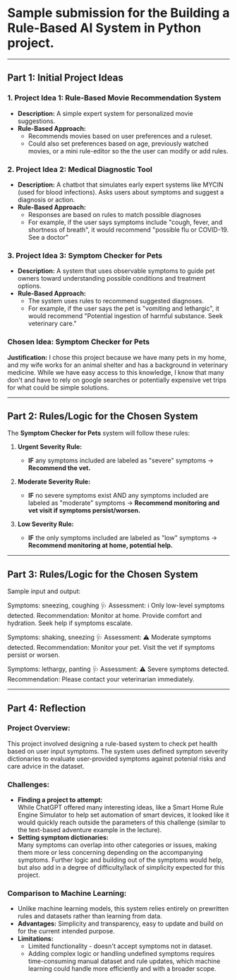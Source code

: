# Sample submission for the Building a Rule-Based AI System in Python project.

---

## Part 1: Initial Project Ideas

### 1. Project Idea 1: Rule-Based Movie Recommendation System
- **Description:** A simple expert system for personalized movie suggestions.  
- **Rule-Based Approach:**  
  - Recommends movies based on user preferences and a ruleset.
  - Could also set preferences based on age, previously watched movies, or a mini rule-editor so the the user can modify or add rules.

### 2. Project Idea 2: Medical Diagnostic Tool
- **Description:** A chatbot that simulates early expert systems like MYCIN (used for blood infections). Asks users about symptoms and suggest a diagnosis or action.  
- **Rule-Based Approach:**  
  - Responses are based on rules to match possible diagnoses  
  - For example, if the user says symptoms include "cough, fever, and shortness of breath", it would recommend "possible flu or COVID-19. See a doctor"

### 3. Project Idea 3: Symptom Checker for Pets
- **Description:** A system that uses observable symptoms to guide pet owners toward understanding possible conditions and treatment options.  
- **Rule-Based Approach:**  
  - The system uses rules to recommend suggested diagnoses.  
  - For example, if the user says the pet is "vomiting and lethargic", it would recommend "Potential ingestion of harmful substance. Seek veterinary care."

### **Chosen Idea:** Symptom Checker for Pets  
**Justification:** I chose this project because we have many pets in my home, and my wife works for an animal shelter and has a background in veterinary medicine. While we have easy access to this knowledge, I know that many don't and have to rely on google searches or potentially expensive vet trips for what could be simple solutions.

---

## Part 2: Rules/Logic for the Chosen System

The **Symptom Checker for Pets** system will follow these rules:

1. **Urgent Severity Rule:**  
   - **IF** any symptoms included are labeled as "severe" symptoms → **Recommend the vet.**

2. **Moderate Severity Rule:**  
   - **IF** no severe symptoms exist AND any symptoms included are labeled as "moderate" symptoms → **Recommend monitoring and vet visit if symptoms persist/worsen.**

3. **Low Severity Rule:**  
   - **IF** the only symptoms included are labeled as "low" symptoms → **Recommend monitoring at home, potential help.**

---

## Part 3: Rules/Logic for the Chosen System

Sample input and output: 

Symptoms: sneezing, coughing
🩺 Assessment:
ℹ️  Only low-level symptoms detected.
Recommendation: Monitor at home. Provide comfort and hydration. Seek help if symptoms escalate.

Symptoms: shaking, sneezing
🩺 Assessment:
⚠️  Moderate symptoms detected.
Recommendation: Monitor your pet. Visit the vet if symptoms persist or worsen.

Symptoms: lethargy, panting
🩺 Assessment:
⚠️  Severe symptoms detected.
Recommendation: Please contact your veterinarian immediately.

---

## Part 4: Reflection

### Project Overview:
This project involved designing a rule-based system to check pet health based on user input symptoms. The system uses defined symptom severity dictionaries to evaluate user-provided symptoms against potenial risks and care advice in the dataset.

### Challenges:
- **Finding a project to attempt:**  
  While ChatGPT offered many interesting ideas, like a Smart Home Rule Engine Simulator to help set automation of smart devices, it looked like it would quickly reach outside the parameters of this challenge (similar to the text-based adventure example in the lecture).
- **Setting symptom dictionaries:**  
  Many symptoms can overlap into other categories or issues, making them more or less concerning depending on the accompanying symptoms. Further logic and building out of the symptoms would help, but also add in a degree of difficulty/lack of simplicity expected for this project.

### Comparison to Machine Learning:
- Unlike machine learning models, this system relies entirely on prewritten rules and datasets rather than learning from data.  
- **Advantages:** Simplicity and transparency, easy to update and build on for the current intended purpose.  
- **Limitations:**  
  - Limited functionality - doesn't accept symptoms not in dataset.  
  - Adding complex logic or handling undefined symptoms requires time-consuming manual dataset and rule updates, which machine learning could handle more efficiently and with a broader scope.













